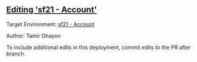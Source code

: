 ## [Editing 'sf21 - Account'](https://app-staging.salto.io/orgs/e1264bd9-af40-456d-a87f-0b1754c7e3f8/envs/e82ed24e-8196-4734-9b8a-14150f0d8121/deployments/3e0576c1-4493-49bc-8f05-3c93fb934bd6)

Target Environment: [sf21 - Account](https://app-staging.salto.io/orgs/e1264bd9-af40-456d-a87f-0b1754c7e3f8/envs/e82ed24e-8196-4734-9b8a-14150f0d8121) 

Author: Tamir Ohayon

To include additional edits in this deployment, commit edits to the PR after branch.
